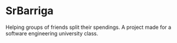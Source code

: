 # SrBarriga
Helping groups of friends split their spendings. A project made for a software engineering university class.
